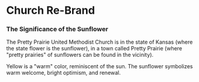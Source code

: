 # Church Re-Brand

### The Significance of the Sunflower

The Pretty Prairie United Methodist Church is in the state of Kansas (where the state flower is the sunflower), in a town called Pretty Prairie (where "pretty prairies" of sunflowers can be found in the vicinity). 

Yellow is a "warm" color, reminiscent of the sun. The sunflower symbolizes warm welcome, bright optimism, and renewal. 
